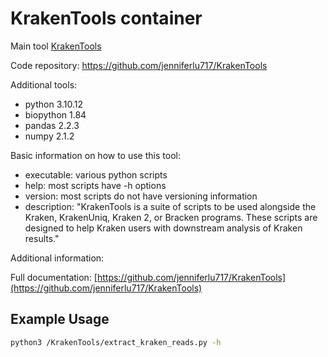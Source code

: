 # KrakenTools container

Main tool [KrakenTools](https://github.com/jenniferlu717/KrakenTools)

Code repository: https://github.com/jenniferlu717/KrakenTools

Additional tools:

- python 3.10.12
- biopython 1.84
- pandas 2.2.3
- numpy 2.1.2

Basic information on how to use this tool:

- executable: various python scripts
- help: most scripts have -h options
- version: most scripts do not have versioning information
- description: "KrakenTools is a suite of scripts to be used alongside the Kraken, KrakenUniq, Kraken 2, or Bracken programs. These scripts are designed to help Kraken users with downstream analysis of Kraken results."

Additional information:

Full documentation: [https://github.com/jenniferlu717/KrakenTools](https://github.com/jenniferlu717/KrakenTools)

## Example Usage

```bash
python3 /KrakenTools/extract_kraken_reads.py -h
```

